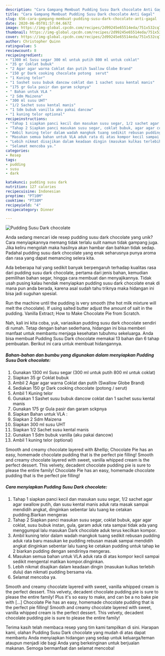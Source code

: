 ```yaml
---
description: "Cara Gampang Membuat Pudding Susu Dark chocolate Anti Gagal"
title: "Cara Gampang Membuat Pudding Susu Dark chocolate Anti Gagal"
slug: 656-cara-gampang-membuat-pudding-susu-dark-chocolate-anti-gagal
date: 2020-06-05T01:57:04.667Z
image: https://img-global.cpcdn.com/recipes/2d99245e65514eda/751x532cq70/pudding-susu-dark-chocolate-foto-resep-utama.jpg
thumbnail: https://img-global.cpcdn.com/recipes/2d99245e65514eda/751x532cq70/pudding-susu-dark-chocolate-foto-resep-utama.jpg
cover: https://img-global.cpcdn.com/recipes/2d99245e65514eda/751x532cq70/pudding-susu-dark-chocolate-foto-resep-utama.jpg
author: Christopher Quinn
ratingvalue: 5
reviewcount: 8
recipeingredient:
- "1300 ml Susu segar 300 ml untuk putih 800 ml untuk coklat"
- "35 gr Coklat bubuk"
- "2 Agar agar warna Coklat dan putih Swallow Globe Brand"
- "150 gr Dark cooking chocolate potong  serut"
- "1 Kuning telor"
- "1 Sashet susu bubuk dancow coklat dan 1 sachet susu kental manis"
- "175 gr Gula pasir dan garam sckpnya"
- " Bahan untuk VLA "
- "2 Sdm Maizena"
- "300 ml susu UHT"
- "1/2 Sachet susu kental manis"
- "1 Sdm bubuk vanilla aku pakai dancow"
- "1 kuning telor optional"
recipeinstructions:
- "Tahap 1 siapkan panci kecil dan masukan susu segar, 1/2 sachet agar agar swallow putih, dan susu kental manis aduk rata masak sampai mendidih angkat, dinginkan sebentar lalu tuang ke cetakan pudding.Biarkan mengeras"
- "Tahap 2 Siapkan panci masukan susu segar, coklat bubuk, agar agar coklat, susu bubuk instan, gula, garam aduk rata sampai tidak ada yang menggumpal lalu masukan Dark chocolate aduk terus kecilkan kompor."
- "Ambil kuning telor dalam wadah mangkok tuang sedikit rebusan pudding aduk rata baru masukan ke pudding rebusan masak sampai mendidih angkat dinginkan sebentar lalu tuang ke cetakan pudding untuk tahap ke 2 biarkan pudding dengan sendirinya mengeras."
- "Masukan semua bahan untuk VLA aduk rata di atas kompor kecil sampai sedikit mengental matikan kompor.dinginkan."
- "Lebih nikmat disajikan dalam keadaan dingin (masukan kulkas terlebih dulu) dan nikmati pudding bersama vla."
- "Selamat mencoba ya."
categories:
- Resep
tags:
- pudding
- susu
- dark

katakunci: pudding susu dark 
nutrition: 127 calories
recipecuisine: Indonesian
preptime: "PT10M"
cooktime: "PT38M"
recipeyield: "4"
recipecategory: Dinner

---
```



![Pudding Susu Dark chocolate](https://img-global.cpcdn.com/recipes/2d99245e65514eda/751x532cq70/pudding-susu-dark-chocolate-foto-resep-utama.jpg)

Anda sedang mencari ide resep pudding susu dark chocolate yang unik? Cara menyiapkannya memang tidak terlalu sulit namun tidak gampang juga. Jika keliru mengolah maka hasilnya akan hambar dan bahkan tidak sedap. Padahal pudding susu dark chocolate yang enak seharusnya punya aroma dan rasa yang dapat memancing selera kita.

Ada beberapa hal yang sedikit banyak berpengaruh terhadap kualitas rasa dari pudding susu dark chocolate, pertama dari jenis bahan, kemudian pemilihan bahan segar, hingga cara membuat dan menyajikannya. Tidak usah pusing kalau hendak menyiapkan pudding susu dark chocolate enak di mana pun anda berada, karena asal sudah tahu triknya maka hidangan ini bisa jadi suguhan spesial.

Run the machine until the pudding is very smooth (the hot milk mixture will melt the chocolate). If using salted butter adjust the amount of salt in the pudding. Vanilla Extract; How to Make Chocolate Pie from Scratch.


Nah, kali ini kita coba, yuk, variasikan pudding susu dark chocolate sendiri di rumah. Tetap dengan bahan sederhana, hidangan ini bisa memberi manfaat untuk membantu menjaga kesehatan tubuhmu sekeluarga. Anda bisa membuat Pudding Susu Dark chocolate memakai 13 bahan dan 6 tahap pembuatan. Berikut ini cara untuk membuat hidangannya.

<!--inarticleads1-->

##### Bahan-bahan dan bumbu yang digunakan dalam menyiapkan Pudding Susu Dark chocolate:

1. Gunakan 1300 ml Susu segar (300 ml untuk putih 800 ml untuk coklat)
1. Siapkan 35 gr Coklat bubuk
1. Ambil 2 Agar agar warna Coklat dan putih (Swallow Globe Brand)
1. Sediakan 150 gr Dark cooking chocolate (potong / serut)
1. Ambil 1 Kuning telor
1. Gunakan 1 Sashet susu bubuk dancow coklat dan 1 sachet susu kental manis
1. Gunakan 175 gr Gula pasir dan garam sckpnya
1. Siapkan  Bahan untuk VLA :
1. Siapkan 2 Sdm Maizena
1. Siapkan 300 ml susu UHT
1. Siapkan 1/2 Sachet susu kental manis
1. Gunakan 1 Sdm bubuk vanilla (aku pakai dancow)
1. Ambil 1 kuning telor (optional)


Smooth and creamy chocolate layered with &amp;hellip; Chocolate Pie has an easy, homemade chocolate pudding that is the perfect pie filling! Smooth and creamy chocolate layered with sweet, vanilla whipped cream is the perfect dessert. This velvety, decadent chocolate pudding pie is sure to please the entire family! Chocolate Pie has an easy, homemade chocolate pudding that is the perfect pie filling! 

<!--inarticleads2-->

##### Cara menyiapkan Pudding Susu Dark chocolate:

1. Tahap 1 siapkan panci kecil dan masukan susu segar, 1/2 sachet agar agar swallow putih, dan susu kental manis aduk rata masak sampai mendidih angkat, dinginkan sebentar lalu tuang ke cetakan pudding.Biarkan mengeras
1. Tahap 2 Siapkan panci masukan susu segar, coklat bubuk, agar agar coklat, susu bubuk instan, gula, garam aduk rata sampai tidak ada yang menggumpal lalu masukan Dark chocolate aduk terus kecilkan kompor.
1. Ambil kuning telor dalam wadah mangkok tuang sedikit rebusan pudding aduk rata baru masukan ke pudding rebusan masak sampai mendidih angkat dinginkan sebentar lalu tuang ke cetakan pudding untuk tahap ke 2 biarkan pudding dengan sendirinya mengeras.
1. Masukan semua bahan untuk VLA aduk rata di atas kompor kecil sampai sedikit mengental matikan kompor.dinginkan.
1. Lebih nikmat disajikan dalam keadaan dingin (masukan kulkas terlebih dulu) dan nikmati pudding bersama vla.
1. Selamat mencoba ya.


Smooth and creamy chocolate layered with sweet, vanilla whipped cream is the perfect dessert. This velvety, decadent chocolate pudding pie is sure to please the entire family! Plus it&#39;s so easy to make, and can be a no bake pie with […] Chocolate Pie has an easy, homemade chocolate pudding that is the perfect pie filling! Smooth and creamy chocolate layered with sweet, vanilla whipped cream is the perfect dessert. This velvety, decadent chocolate pudding pie is sure to please the entire family! 

Terima kasih telah membaca resep yang tim kami tampilkan di sini. Harapan kami, olahan Pudding Susu Dark chocolate yang mudah di atas dapat membantu Anda menyiapkan hidangan yang sedap untuk keluarga/teman ataupun menjadi ide bagi Anda yang berkeinginan untuk berjualan makanan. Semoga bermanfaat dan selamat mencoba!
